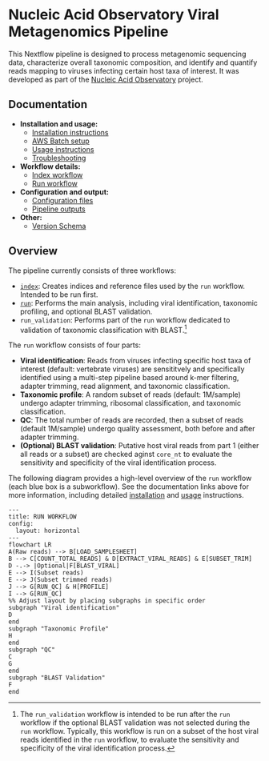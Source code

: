# Nucleic Acid Observatory Viral Metagenomics Pipeline

This Nextflow pipeline is designed to process metagenomic sequencing data, characterize overall taxonomic composition, and identify and quantify reads mapping to viruses infecting certain host taxa of interest. It was developed as part of the [Nucleic Acid Observatory](https://naobservatory.org/) project.

## Documentation

- **Installation and usage:**
    - [Installation instructions](docs/installation.md)
    - [AWS Batch setup](docs/batch.md)
    - [Usage instructions](docs/usage.md)
    - [Troubleshooting](docs/troubleshooting.md)
- **Workflow details:**
    - [Index workflow](docs/index.md)
    - [Run workflow](docs/run.md)
- **Configuration and output:**
    - [Configuration files](docs/config.md)
    - [Pipeline outputs](docs/output.md)
- **Other:**
    - [Version Schema](docs/version_schema.md)

## Overview

The pipeline currently consists of three workflows:

- [`index`](./docs/index.md): Creates indices and reference files used by the `run` workflow. Intended to be run first.
- [`run`](./docs/run.md): Performs the main analysis, including viral identification, taxonomic profiling, and optional BLAST validation.
- `run_validation`: Performs part of the `run` workflow dedicated to validation of taxonomic classification with BLAST.[^2]

[^1]: The `index` workflow is intended to be run first, after which many instantiations of the `run` workflow can use the same index output files. 
[^2]: The `run_validation` workflow is intended to be run after the `run` workflow if the optional BLAST validation was not selected during the `run` workflow. Typically, this workflow is run on a subset of the host viral reads identified in the `run` workflow, to evaluate the sensitivity and specificity of the viral identification process.

The `run` workflow consists of four parts:

- **Viral identification**: Reads from viruses infecting specific host taxa of interest (default: vertebrate viruses) are sensititvely and specifically identified using a multi-step pipeline based around k-mer filtering, adapter trimming, read alignment, and taxonomic classification.
- **Taxonomic profile**: A random subset of reads (default: 1M/sample) undergo adapter trimming, ribosomal classification, and taxonomic classification.
- **QC**: The total number of reads are recorded, then a subset of reads (default 1M/sample) undergo quality assessment, both before and after adapter trimming.
- **(Optional) BLAST validation**: Putative host viral reads from part 1 (either all reads or a subset) are checked aginst `core_nt` to evaluate the sensitivity and specificity of the viral identification process.

The following diagram provides a high-level overview of the `run` workflow (each blue box is a subworkflow). See the documentation links above for more information, including detailed [installation](./docs/installation.md) and [usage](./docs/usage.md) instructions.

```mermaid
---
title: RUN WORKFLOW
config:
  layout: horizontal
---
flowchart LR
A(Raw reads) --> B[LOAD_SAMPLESHEET]
B --> C[COUNT_TOTAL_READS] & D[EXTRACT_VIRAL_READS] & E[SUBSET_TRIM]
D -.-> |Optional|F[BLAST_VIRAL]
E --> I(Subset reads)
E --> J(Subset trimmed reads)
J --> G[RUN_QC] & H[PROFILE]
I --> G[RUN_QC]
%% Adjust layout by placing subgraphs in specific order
subgraph "Viral identification"
D
end
subgraph "Taxonomic Profile"
H
end
subgraph "QC"
C
G
end
subgraph "BLAST Validation"
F
end
```
